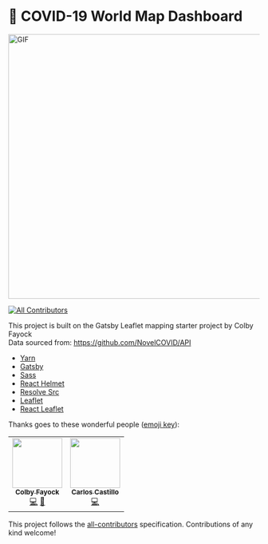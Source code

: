 # 🦠 COVID-19 World Map Dashboard

 <img alt="GIF" src="https://github.com/amagsid/Adyen.com-clone/blob/master/readme-assets/tour.gif" width="950" height="530" />

<!-- ALL-CONTRIBUTORS-BADGE:START - Do not remove or modify this section -->

[![All Contributors](https://img.shields.io/badge/all_contributors-2-orange.svg?style=flat-square)](#contributors-)

<!-- ALL-CONTRIBUTORS-BADGE:END -->

This project is built on the Gatsby Leaflet mapping starter project by Colby Fayock <br>
Data sourced from: https://github.com/NovelCOVID/API

- [Yarn](https://yarnpkg.com/en/)
- [Gatsby](https://www.gatsbyjs.org/)
- [Sass](https://sass-lang.com)
- [React Helmet](https://github.com/nfl/react-helmet)
- [Resolve Src](https://github.com/alampros/gatsby-plugin-resolve-src)
- [Leaflet](https://leafletjs.com/)
- [React Leaflet](https://react-leaflet.js.org)

Thanks goes to these wonderful people ([emoji key](https://allcontributors.org/docs/en/emoji-key)):

<!-- ALL-CONTRIBUTORS-LIST:START - Do not remove or modify this section -->
<!-- prettier-ignore-start -->
<!-- markdownlint-disable -->
<table>
  <tr>
    <td align="center"><a href="https://colbyfayock.com/newsletter"><img src="https://avatars2.githubusercontent.com/u/1045274?v=4" width="100px;" alt=""/><br /><sub><b>Colby Fayock</b></sub></a><br /><a href="https://github.com/colbyfayock/coronavirus-map-dashboard/commits?author=colbyfayock" title="Code">💻</a> <a href="https://github.com/colbyfayock/coronavirus-map-dashboard/commits?author=colbyfayock" title="Documentation">📖</a></td>
    <td align="center"><a href="https://www.crc8109.com/"><img src="https://avatars1.githubusercontent.com/u/56422761?v=4" width="100px;" alt=""/><br /><sub><b>Carlos Castillo</b></sub></a><br /><a href="https://github.com/colbyfayock/coronavirus-map-dashboard/commits?author=crc8109" title="Code">💻</a></td>
  </tr>
</table>

<!-- markdownlint-enable -->
<!-- prettier-ignore-end -->

<!-- ALL-CONTRIBUTORS-LIST:END -->

This project follows the [all-contributors](https://github.com/all-contributors/all-contributors) specification. Contributions of any kind welcome!

```

```
